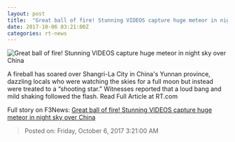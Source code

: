 ```yaml
---
layout: post
title:  "Great ball of fire! Stunning VIDEOS capture huge meteor in night sky over China"
date: 2017-10-06 03:21:00Z
categories: rt-news
---
```


![Great ball of fire! Stunning VIDEOS capture huge meteor in night sky over China](https://cdni.rt.com/files/2017.10/article/59d6eb81fc7e93a32c8b4567.jpg)

A fireball has soared over Shangri-La City in China's Yunnan province, dazzling locals who were watching the skies for a full moon but instead were treated to a “shooting star.” Witnesses reported that a loud bang and mild shaking followed the flash. Read Full Article at RT.com


Full story on F3News: [Great ball of fire! Stunning VIDEOS capture huge meteor in night sky over China](http://www.f3nws.com/n/XuVMUH)

> Posted on: Friday, October 6, 2017 3:21:00 AM
